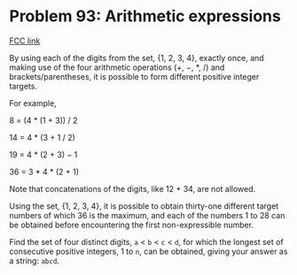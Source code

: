 # Problem 93: Arithmetic expressions

[FCC link](https://www.freecodecamp.org/learn/coding-interview-prep/project-euler/problem-93-arithmetic-expressions)

By using each of the digits from the set, {1, 2, 3, 4}, exactly once, and making
use of the four arithmetic operations (+, −, \*, /) and brackets/parentheses, it
is possible to form different positive integer targets.

For example,

8 = (4 \* (1 + 3)) / 2

14 = 4 \* (3 + 1 / 2)

19 = 4 \* (2 + 3) − 1

36 = 3 \* 4 \* (2 + 1)

Note that concatenations of the digits, like 12 + 34, are not allowed.

Using the set, {1, 2, 3, 4}, it is possible to obtain thirty-one different
target numbers of which 36 is the maximum, and each of the numbers 1 to 28 can
be obtained before encountering the first non-expressible number.

Find the set of four distinct digits, `a` < `b` < `c` < `d`, for which the
longest set of consecutive positive integers, 1 to `n`, can be obtained, giving
your answer as a string: `abcd`.
